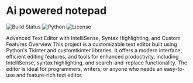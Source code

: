 # Ai powered notepad

![Build Status](https://img.shields.io/badge/build-passing-brightgreen)
![Python](https://img.shields.io/badge/python-3.11-blue)
![License](https://img.shields.io/badge/license-MIT-green)

Advanced Text Editor with IntelliSense, Syntax Highlighting, and Custom Features
Overview
This project is a customizable text editor built using Python's Tkinter and customtkinter libraries. It offers a modern interface, efficient editing features, and tools for enhanced productivity, including IntelliSense, syntax highlighting, and search-and-replace functionality. The editor is ideal for programmers, writers, or anyone who needs an easy-to-use and feature-rich text editor.



